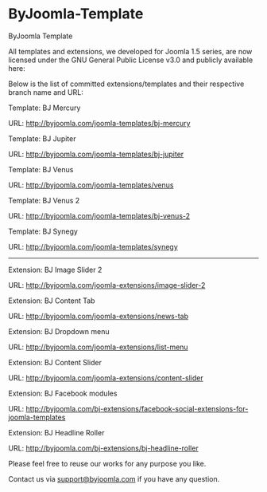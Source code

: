 ByJoomla-Template
=================

ByJoomla Template

All templates and extensions, we developed for Joomla 1.5 series, are now licensed under the GNU General Public License v3.0 and publicly available here:


Below is the list of committed extensions/templates and their respective branch name and URL:

Template: BJ Mercury

URL: http://byjoomla.com/joomla-templates/bj-mercury

Template: BJ Jupiter

URL: http://byjoomla.com/joomla-templates/bj-jupiter

Template: BJ Venus 

URL: http://byjoomla.com/joomla-templates/venus 

Template: BJ Venus 2

URL: http://byjoomla.com/joomla-templates/bj-venus-2

Template: BJ Synegy

URL: http://byjoomla.com/joomla-templates/synegy
___________
    

Extension: BJ Image Slider 2

URL: http://byjoomla.com/joomla-extensions/image-slider-2

Extension: BJ Content Tab    

URL: http://byjoomla.com/joomla-extensions/news-tab

Extension: BJ Dropdown menu 

URL: http://byjoomla.com/joomla-extensions/list-menu

Extension: BJ Content Slider 

URL: http://byjoomla.com/joomla-extensions/content-slider

Extension: BJ Facebook modules

URL: http://byjoomla.com/bj-extensions/facebook-social-extensions-for-joomla-templates

Extension: BJ Headline Roller 

URL: http://byjoomla.com/bj-extensions/bj-headline-roller

Please feel free to reuse our works for any purpose you like. 

Contact us via support@byjoomla.com if you have any question.